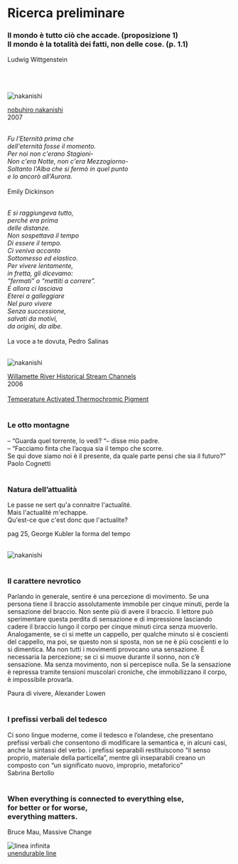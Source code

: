 # Ricerca preliminare


### Il mondo è tutto ciò che accade. (proposizione 1) <br> Il mondo è la totalità dei fatti, non delle cose. (p. 1.1)                   
                                
Ludwig Wittgenstein
<br>
<br>
<br>
<br>

![nakanishi](http://imperfect.it/wp-content/uploads/2013/12/nobuhori-nakanishi-layers.jpg)

[nobuhiro nakanishi](http://nobuhironakanishi.com/)<br>
2007<br>
<br>

*Fu l'Eternità prima che<br>
dell'eternità fosse il momento.<br>
Per noi non c'erano Stagioni-<br>
Non c'era Notte, non c'era Mezzogiorno-<br>
Soltanto l'Alba che si fermò in quel punto<br>
e lo ancorò all'Aurora. <br><br>*
Emily Dickinson<br>
<br>


*E si raggiungeva tutto,<br>
perché era prima<br>
delle distanze.<br>
Non sospettava il tempo<br>
Di essere il tempo.<br>
Ci veniva accanto <br>
Sottomesso ed elastico.<br>
Per vivere lentamente,<br>
in fretta, gli dicevamo:<br>
“fermati” o “mettiti a correre”.<br>
E allora ci lasciava<br>
Eterei a galleggiare<br>
Nel puro vivere<br>
Senza successione,<br>
salvati da motivi,<br>
da origini, da albe.<br>*
<br>
La voce a te dovuta, Pedro Salinas<br>
<br>

![nakanishi](http://www.thisiscolossal.com/wp-content/uploads/2015/11/river-datavis.jpg)

[Willamette River Historical Stream Channels](http://www.oregongeology.org/pubs/ll/p-poster-willamette.htm)<br>
2006<br>
<br>
[Temperature Activated Thermochromic Pigment](https://www.amazon.com/Temperature-Activated-Thermochromic-Pigment-Changing/dp/B01N0N9B1V)
<br>
<br>

### Le otto montagne
– “Guarda quel torrente, lo vedi? “– disse mio padre. <br>
– “Facciamo finta che l’acqua sia il tempo che scorre. <br>
Se qui dove siamo noi è il presente, da quale parte pensi che sia il futuro?”<br>
Paolo Cognetti<br>
<br>




### Natura dell’attualità 
Le passe ne sert qu'a connaitre l'actualité. <br> Mais l'actualité m'echappe.<br> Qu'est-ce que c'est donc que l'actualite?

pag 25, George Kubler la forma del tempo<br>
<br>

![nakanishi](https://media.adelphi.it/spool/888e9530b691cee4bae2800b9347ea96_w600_h_mw_mh_cs_cx_cy.jpg)
<br>
<br>

### Il carattere nevrotico

Parlando in generale, sentire è una percezione di movimento. Se una persona tiene il braccio assolutamente immobile per cinque minuti, perde la sensazione del braccio. Non sente più di avere il braccio. Il lettore può sperimentare questa perdita di sensazione e di impressione lasciando cadere il braccio lungo il corpo per cinque minuti circa senza muoverlo. Analogamente, se ci si mette un cappello, per qualche minuto si è coscienti del cappello, ma poi, se questo non si sposta, non se ne è più coscienti e lo si dimentica. Ma non tutti i movimenti provocano una sensazione. È necessaria la percezione; se ci si muove durante il sonno,  non c’è sensazione. Ma senza movimento, non si percepisce nulla. Se la sensazione è repressa tramite tensioni muscolari croniche, che immobilizzano il corpo, è impossibile provarla.<br>

Paura di vivere, Alexander Lowen<br><br>

### I prefissi verbali del tedesco
Ci sono lingue moderne, come il tedesco e l’olandese, che presentano prefissi verbali che consentono di modificare la semantica e, in alcuni casi, anche la sintassi del verbo. i prefissi separabili restituiscono “il senso proprio, materiale della particella”, mentre gli inseparabili creano un composto con “un significato nuovo, improprio, metaforico”<br>
Sabrina Bertollo <br>
<br>


### When everything is connected to everything else, <br> for better or for worse, <br> everything matters.
Bruce Mau, Massive Change

![linea infinita](http://www.exibart.com/foto/52453.jpg)<br>
[unendurable line](http://www.thisiscolossal.com/2017/09/unendurable-line-short-film/)

